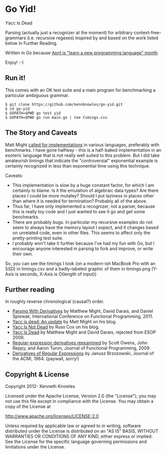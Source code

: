 Go Yid!
=======

*Y*acc *I*s *D*ead

Parsing (actually just a recognizer at the moment) for 
arbitrary context-free-grammars (i.e. recursive regexes) 
inspired by and based on the work listed below in Further Reading.

Written in Go because [April is "learn a new programming language" month](http://matt.might.net/articles/programmers-resolutions/) 

Enjoy! :-)


Run it!
-------

This comes with an OK test suite and a main program for benchmarking
a particular ambiguous grammar.

    $ git clone https://github.com/kennknowles/go-yid.git
    $ cd go-yid
    $ GOPATH=$PWD go test yid
    $ GOPATH=$PWD go run main.go | tee timings.csv


The Story and Caveats
---------------------

Matt Might [called for implementations](http://matt.might.net/articles/parsing-with-derivatives/) 
in various languages, preferably with benchmarks. I have gone halfway - this is a half-baked implementation in
an esoteric language that is not really well suited to this problem. But I
did take amateurish timings that indicate the "controversial" exponential
example is certainly recognized in less than exponential time using this technique.

Caveats:

 - This implementation is slow by a huge constant factor, for which I am
   certainly to blame. Is it the emulation of algebraic data types? Are
   there places I could be more mutatey? Should I put laziness in places
   other than where it is needed for termination? Probably all of the above.
 - Thus far, I have only implemented a recognizer, not a parser, because this is
   really toy code and I just wanted to see it go and get some benchmarks.
 - There are probably bugs. In particular my recursive examples do not seem 
   to always have the memory layout I expect, and it changes based on 
   unrelated code, even in other files. This seems to affect only
   the pretty-printing test suite.
 - I probably won't take it further because I've had my fun with Go, but I
   encourage anyone interested in parsing to fork and improve, or write
   their own.

So, you can see the timings I took (on a modern-ish MacBook Pro with an SSD) in timings.csv
and a badly-labeled graphic of them in timings.png (Y-Axis is seconds, X-Axis is O(length of input))


Further reading
---------------

In roughly reverse chronological (causal?) order.

 * [Parsing With Derivatives](http://matt.might.net/papers/might2011derivatives.pdf) by Matthew Might, David Darais, and Daniel Spiewak, International Conference on Functional Programming, 2011.
 * [Yacc is dead: An update](http://matt.might.net/articles/parsing-with-derivatives/) by Matt Might on his blog.
 * [Yacc Is Not Dead](http://research.swtch.com/yaccalive) by Russ Cox on his blog.
 * [Yacc Is Dead](http://arxiv.org/abs/1010.5023) by Matthew Might and David Darais, rejected from ESOP 2009.
 * [Regular-expression derivatives reexamined](http://www.ccs.neu.edu/home/turon/re-deriv.pdf) by Scott Owens, John Reppy, and Aaron Turon, Journal of Functional Programming, 2009.
 * [Derivatives of Regular Expressions](http://dl.acm.org/citation.cfm?id=321249) by Janusz Brzozowski, Journal of the ACMi, 1964. (paywall, sorry!)


Copyright & License
-------------------
Copyright 2012- Kenneth Knowles

Licensed under the Apache License, Version 2.0 (the "License"); you may not use
this file except in compliance with the License. You may obtain a copy of the
License at

http://www.apache.org/licenses/LICENSE-2.0

Unless required by applicable law or agreed to in writing, software distributed
under the License is distributed on an "AS IS" BASIS, WITHOUT WARRANTIES OR
CONDITIONS OF ANY KIND, either express or implied. See the License for the
specific language governing permissions and limitations under the License.



